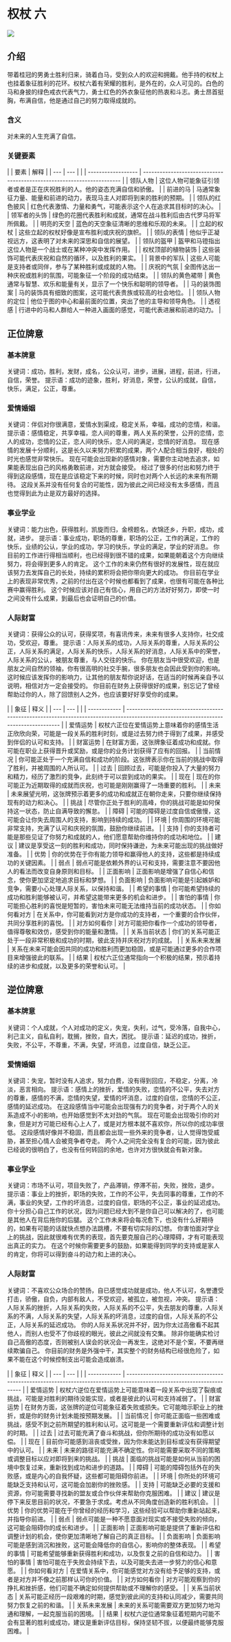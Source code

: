 # 权杖 六

![](https://www.tarotchina.net/wp-content/uploads/2024/01/w6.webp)

## 介绍

带着桂冠的男勇士胜利归来，骑着白马，受到众人的欢迎和拥戴。他手持的权杖上也挂着象征胜利的花环。权杖六着有荣耀的胜利，是外在的，众人可见的。白色的马和身披的绿色戒衣代表气力，勇士红色的外衣象征他的热衷和斗志。勇士昂首挺胸，布满自信，他是通过自己的努力取得成就的。

### 含义
对未来的人生充满了自信。

### 关键要素
| | 要素 | 解释 |
| --- | --- |                                                                   |
| ------------------ | ---------------------------------------------------------------------- |
| 领队人物           | 这位人物可能象征引领者或者是正在庆祝胜利的人。他的姿态充满自信和骄傲。 |
| 前进的马           | 马通常象征力量、能量和前进的动力，表现马主人对即将到来的胜利的预期。   |
| 领队的红色披风     | 红色代表激情、力量和勇气，可能表示这个人在追求其目标时的决心。         |
| 领军者的头饰       | 绿色的花圈代表胜利和成就，通常在战斗胜利后由古代罗马将军所佩戴。       |
| 明亮的天空         | 蓝色的天空象征清晰的思维和乐观的未来。                                 |
| 立起的权杖         | 这些立起的权杖好像是宣布胜利或庆祝的旗帜。                             |
| 领队的表情         | 他似乎正凝视远方，这表明了对未来的深思和自信的展望。                   |
| 领队的盔甲         | 盔甲和马镫指出这位人物是一个战士或在某种冲突中发挥作用。               |
| 权杖顶部的植物装饰 | 这些装饰可能代表庆祝和自然的循环，以及胜利的果实。                     |
| 背景中的军队       | 这些人可能是支持者或同伴，参与了某种胜利或成就的人物。                 |
| 庆祝的气氛         | 全图传达出一种庆祝或胜利的氛围，可能象征一个阶段的成功结束。           |
| 领队的黄色裙带     | 黄色通常与智慧、欢乐和能量有关，显示了一个快乐和聪明的领导者。         |
| 马的装饰图案       | 马的装饰具有细致的图案，这可能代表贵族或较高的社会地位。               |
| 领队人物的定位     | 他位于图的中心和最前面的位置，突出了他的主导和领导角色。               |
| 透视感             | 行进中的马和人群给人一种进入画面的感觉，可能代表进展和前进的动力。     |


## 正位牌意

### 基本牌意
关键词：成功，胜利，发财，成名，公众认可，进步，进展，进程，前进，行进，自信，荣誉。
提示语：成功的迹象，胜利，好消息，荣誉，公认的成就，自信，快乐，满足，公正，尊重。

### 爱情婚姻
关键词：伴侣对你很满意，爱情水到渠成，稳定关系，幸福，成功的恋情，和谐。
提示语：感情稳定，共享幸福，恋人间的尊重，两人关系的荣誉，公开的恋情，恋人的成功，恋情的公正，恋人间的快乐，恋人间的满足，恋情的好消息。
现在感情的发展十分顺利，这是长久以来努力积累的成果，两个人配合相当良好，相处的时光也感觉非常快乐。
现在可能会出现新的感情对象，需要你主动地去追求，如果能表现出自己的风格勇敢前进，对方就会接受。
经过了很多的付出和努力终于得到这段感情，现在是应该稳定下来的时候，同时也对两个人长远的未来有所期待。
这段关系并没有任何复合的可能性，因为彼此之间已经没有太多感情，而且也觉得到此为止是双方最好的选择。

### 事业学业
关键词：能力出色，获得胜利，凯旋而归，金榜题名，衣锦还乡，升职，成功，成就，进步。
提示语：事业成功，职场的尊重，职场的公正，工作的满足，工作的快乐，业绩的公认，学业的成功，学习的快乐，学业的满足，学业的好消息。
你目前的工作进行得相当顺利，也已经得到很不错的成果，如果能朝着这个方向继续努力，将会得到更多人的肯定。
这个工作的未来仍然有很好的发展性，现在就应该努力去发挥自己的长处，持续的累积将会把你带向更大的成功。
你目前在学业上的表现非常优秀，之前的付出在这个时候也都看到了成果，也很有可能在各种比赛中赢得胜利。
这个时候应该对自己有信心，用自己的方法好好努力，即使一时之间没有什么成果，到最后也会证明自己的价值。

### 人际财富
关键词：获得公众的认可，获得奖项，有喜讯传来，未来有很多人支持你，社交成功，受欢迎，尊重。
提示语：人际关系的成功，人际关系的尊重，人际关系的公正，人际关系的满足，人际关系的快乐，人际关系的好消息，人际关系中的荣誉，人际关系的公认，被朋友尊重，与人交往的快乐。
你在朋友当中很受欢迎，也是朋友之间自然的领袖，你有很高明的社交手腕，很多朋友也会因此受到你的影响。
这时候应该发挥你的影响力，让其他的朋友帮你说好话，在适当的时候再亲自予以说明，相信对方一定会接受的。
你目前在财务上获得很好的成果，别忘记了曾经帮助过你的人，除了回馈别人之外，也应该要好好享受你的成果。

| | 象征 | 释义 |
| --- | --- |                                                                                                                                 |
| ------------ | ------------------------------------------------------------------------------------------------------------------------------------ |
| 爱情运势     | 权杖六正位在爱情运势上意味着你的感情生活正欣欣向荣，可能是一段关系的胜利时刻，或是过去努力终于得到了成果，并感受到伴侣的认可和支持。 |
| 财富运势     | 在财富方面，这张牌象征着成功和成就。你可能在职业上获得晋升或奖励，或是你的业务计划获得了应有的回报。                                 |
| 当前情况     | 你可能正处于一个充满自信和成功的阶段。这张牌表示你在当前的挑战中取得了胜利，并被周围的人所认可。                                     |
| 过去         | 回顾过去，可能是你投入了大量的努力和精力，经历了激烈的竞争，此刻终于可以尝到成功的果实。                                             |
| 现在         | 现在的你可能正为近期取得的成就而庆祝，也可能是刚刚赢得了一场重要的胜利。                                                             |
| 未来         | 未来展望光明，这张牌预示着更多的成功和成就正在朝你走来，只要你继续保持现有的动力和决心。                                             |
| 挑战         | 尽管你正处于胜利的高峰，你的挑战可能是如何保持这一状态，防止自满导致的懈怠。                                                         |
| 障碍         | 可能的障碍是过度自信或傲慢，这可能会让你失去周围人的支持，影响到持续的成功。                                                         |
| 环境         | 你周围的环境可能非常支持，充满了认可和庆祝的氛围，鼓励你继续前进。                                                                   |
| 支持         | 你的支持者可能是那些见证了你努力和成就的人，他们愿意帮助你维持你的成功和地位。                                                       |
| 建议         | 建议是享受这一刻的胜利和成功，同时保持谦逊，为未来可能出现的挑战做好准备。                                                           |
| 优势         | 你的优势在于你有能力领导和赢得他人的支持，这些都是持续成功的关键因素。                                                               |
| 弱点         | 弱点可能是依赖外界的认可和支持，需要注意不要因他人的看法而改变自身原则和目标。                                                       |
| 正面影响     | 正面影响是增强了自信心和信念，使你更加坚定地追求目标和梦想。                                                                         |
| 负面影响     | 负面影响可能是引起嫉妒和竞争，需要小心处理人际关系，以保持和谐。                                                                     |
| 希望的事情   | 你可能希望持续的成功和胜利能够被认可，并希望这能带来更多的机会和进步。                                                               |
| 害怕的事情   | 你可能担心胜利的喜悦是短暂的，害怕未来可能无法维持当前的成功状态。                                                                   |
| 你如何看对方 | 在关系中，你可能看到对方是你成功的支持者，一个重要的合作伙伴，共同分享胜利的喜悦。                                                   |
| 对方如何看你 | 对方可能把你看作一个成功的领导者，值得尊敬和效仿，感受到你的能量和激情。                                                             |
| 关系当前状态 | 你们的关系可能正处于一段非常积极和成功的时期，彼此支持并庆祝对方的成就。                                                             |
| 关系未来发展 | 关系在未来可能会因共同的成功和胜利而更加稳固，或是可能通过更多的合作项目来增强彼此的联系。                                           |
| 结果         | 权杖六正位通常指向一个积极的结果，预示着持续的进步和成就，以及更多的荣誉和认可。                                                     |


## 逆位牌意

### 基本牌意
关键词：个人成就，个人对成功的定义，失宠，失利，过气，受冷落，自我中心，利己主义，自私自利，耽搁，挫败，自大，困扰。
提示语：延迟的成功，挫折，失败，不公平，不尊重，不满，失望，坏消息，过度自信，缺乏公正。

### 爱情婚姻
关键词：失宠，暂时没有人追求，努力白费，没有得到回应，不稳定，分离，冷淡，恶言相向。
提示语：感情上的挫折，爱情的失败，恋情的不公平，失去对方的尊重，感情的不满，恋情的失望，爱情的坏消息，过度的自信，恋情的不公正，感情的延迟成功。
在这段感情当中可能会出现强有力的竞争者，对于两个人的关系造成不小的影响，也开始感觉到不太对劲的气氛。
现在可能会出现吸引你的对象，但是对方可能已经有心上人了，或是对方根本就不喜欢你，所以你的成功率很低。
这段感情好像并不稳固，而且都会出现一些外来的竞争者，让人觉得饱受威胁，甚至担心情人会被竞争者夺走。
两个人之间完全没有复合的可能，因为彼此已经说的很明白了，也没有任何转回的余地，也许对方很快就会有新对象。

### 事业学业
关键词：市场不认可，项目失败了，产品滞销，停滞不前，失败，挫败，退步。
提示语：事业上的挫折，职场的失败，工作的不公平，失去同事的尊重，工作的不满，事业的失望，工作的坏消息，过度的自信，职场的不公正，事业的延迟成功。
你十分担心自己工作的状况，因为问题已经大到不是你自己可以解决的了，也可能是其他人在背后拖你的后腿。
这个工作未来将会每况愈下，也没有什么好期待的，如果有可能的话就快点想办法跳槽，不要有切实际的幻想。
你害怕面对学业上的挑战，因此就很难有优秀的表现，首先要克服自己的心理障碍，才有可能表现出真正的实力。
在这个时候你需要更多的鼓励，如果能得到同学的支持或是家人的肯定，你将可以得到奋斗的动力和上进的决心。

### 人际财富
关键词：不喜欢公众场合的赞扬，自已感觉成功就是成功，他人不认可，名誉遭受打击，骄傲，自负，内部有敌人，不受欢迎，被孤立，被忽视，冲突。
提示语：人际关系的挫折，人际关系的失败，人际关系的不公平，失去朋友的尊重，人际关系的不满，人际关系的失望，人际关系的坏消息，过度的自信，人际关系的不公正，人际关系的延迟成功。
你的人际关系状况并不好，因为你太过高傲看不起其他人，而别人也受不了你歧视的眼光，彼此之间就没有交集。
除非你能确实检讨自己高傲的态度，否则被别人误会的状况会一再发生，这绝对不是个案，不要再继续欺骗自己。
你目前的财务是外强中干，其实整个的财务结构已经很危险了，如果不能在这个时候控制支出可能会造成崩溃。

| | 象征 | 释义 |
| --- | --- |                                                                                                                   |
| ------------ | ---------------------------------------------------------------------------------------------------------------------- |
| 爱情运势     | 权杖六逆位在爱情运势上可能意味着一段关系中出现了裂痕或挑战，可能是对胜利的期待没能实现，或者是彼此的认可和支持减弱了。 |
| 财富运势     | 在财务方面，这张牌的逆位可能象征着失败或损失。它可能暗示职业上的挫折，或是你的财务计划未能按预期发展。                 |
| 当前情况     | 你可能正面临一些困难或挑战，感受不到之前所期望的胜利和认可。这可能是一个需要重新评估和调整计划的时期。                 |
| 过去         | 过去可能充满了奋斗和挑战，但你所期待的成功没有如愿以偿。                                                               |
| 现在         | 目前你可能感到沮丧或受挫，因为你未能达到目标或没有获得期望中的认可。                                                   |
| 未来         | 未来的路径可能充满不确定性。你可能需要采取不同的策略或调整目标以应对即将到来的挑战。                                   |
| 挑战         | 面临的挑战可能是如何从当前的困境中恢复过来，重新找到成功和进步的道路。                                                 |
| 障碍         | 可能的障碍包括外在的失败感，或是内心的自我怀疑，这些都可能阻碍你前进。                                                 |
| 环境         | 你所处的环境可能缺乏支持和认可，这可能会加剧你的挫败感。                                                               |
| 支持         | 可能缺乏必要的支援和资源，你可能需要寻找新的盟友或合作伙伴来帮助你克服困难。                                           |
| 建议         | 建议是停下来反思目前的状况，不要急于求成。考虑从不同角度创造新的胜利机会。                                             |
| 优势         | 你的优势可能在于你曾经的经历和学习，这些经验可以帮助你重新站起来，并指导你前进。                                       |
| 弱点         | 弱点可能是一种不愿意面对现实或不接受失败的倾向，这可能会阻碍你的成长和进步。                                           |
| 正面影响     | 正面影响可能是提供了重新评估和调整计划的机会，使你更加清晰地了解自己的真正目标。                                       |
| 负面影响     | 负面影响可能是感到消沉和挫败，这可能会降低你的自信心，影响你的整体表现。                                               |
| 希望的事情   | 可能希望能够重新获得胜利和成功，以及恢复之前的自信和动力。                                                             |
| 害怕的事情   | 害怕可能在于失败会持续下去，以及可能失去进一步努力的信心和意愿。                                                       |
| 你如何看对方 | 在爱情关系中，你可能感觉对方没有给予足够的支持，或者是对方并不像之前那样认可你的价值。                                 |
| 对方如何看你 | 对方可能观察到你的挣扎和挫折感，他们可能不确定如何提供帮助或不理解你的感受。                                           |
| 关系当前状态 | 关系可能正经历一段艰难的时期，感觉到彼此间的支持和认同减少，需要共同努力恢复之前的和谐。                               |
| 关系未来发展 | 未来的关系可能需要双方更加努力地沟通和理解，一起克服当前的困境。                                                       |
| 结果         | 权杖六逆位通常象征着短期内可能不会有显著的胜利或成功，建议是重新评估目标，保持坚韧不拔，以便最终能够克服困难。         |